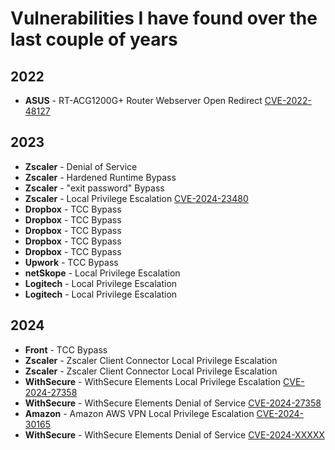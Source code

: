 # Vulnerabilities I have found over the last couple of years

## 2022

- **ASUS** - RT-ACG1200G+ Router Webserver Open Redirect [CVE-2022-48127](https://nvd.nist.gov/vuln/detail/CVE-2022-48127)

## 2023 

- **Zscaler** - Denial of Service
- **Zscaler** - Hardened Runtime Bypass
- **Zscaler** - "exit password" Bypass
- **Zscaler** - Local Privilege Escalation [CVE-2024-23480](https://nvd.nist.gov/vuln/detail/CVE-2024-23480)
- **Dropbox** - TCC Bypass
- **Dropbox** - TCC Bypass
- **Dropbox** - TCC Bypass
- **Dropbox** - TCC Bypass
- **Dropbox** - TCC Bypass
- **Upwork** - TCC Bypass
- **netSkope** - Local Privilege Escalation
- **Logitech** - Local Privilege Escalation
- **Logitech** - Local Privilege Escalation


## 2024

- **Front** - TCC Bypass 
- **Zscaler** - Zscaler Client Connector Local Privilege Escalation
- **Zscaler** - Zscaler Client Connector Local Privilege Escalation
- **WithSecure** - WithSecure Elements Local Privilege Escalation [CVE-2024-27358](https://nvd.nist.gov/vuln/detail/CVE-2024-27358)
- **WithSecure** - WithSecure Elements Denial of Service [CVE-2024-27358](https://nvd.nist.gov/vuln/detail/CVE-2024-27357)
- **Amazon** - Amazon AWS VPN Local Privilege Escalation [CVE-2024-30165](https://nvd.nist.gov/vuln/detail/CVE-2024-30165)
- **WithSecure** - WithSecure Elements Denial of Service [CVE-2024-XXXXX]()
